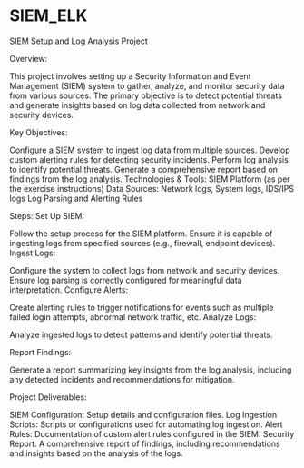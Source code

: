 # SIEM_ELK
SIEM Setup and Log Analysis Project

Overview:

This project involves setting up a Security Information and Event Management (SIEM) system to gather, analyze, and monitor security data from various sources. The primary objective is to detect potential threats and generate insights based on log data collected from network and security devices.

Key Objectives:

Configure a SIEM system to ingest log data from multiple sources.
Develop custom alerting rules for detecting security incidents.
Perform log analysis to identify potential threats.
Generate a comprehensive report based on findings from the log analysis.
Technologies & Tools:
SIEM Platform (as per the exercise instructions)
Data Sources: Network logs, System logs, IDS/IPS logs
Log Parsing and Alerting Rules

Steps:
Set Up SIEM:

Follow the setup process for the SIEM platform.
Ensure it is capable of ingesting logs from specified sources (e.g., firewall, endpoint devices).
Ingest Logs:

Configure the system to collect logs from network and security devices.
Ensure log parsing is correctly configured for meaningful data interpretation.
Configure Alerts:

Create alerting rules to trigger notifications for events such as multiple failed login attempts, abnormal network traffic, etc.
Analyze Logs:

Analyze ingested logs to detect patterns and identify potential threats.

Report Findings:

Generate a report summarizing key insights from the log analysis, including any detected incidents and recommendations for mitigation.

Project Deliverables:

SIEM Configuration: Setup details and configuration files.
Log Ingestion Scripts: Scripts or configurations used for automating log ingestion.
Alert Rules: Documentation of custom alert rules configured in the SIEM.
Security Report: A comprehensive report of findings, including recommendations and insights based on the analysis of the logs.
